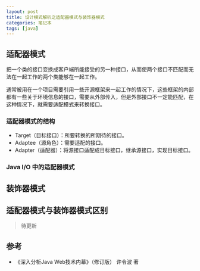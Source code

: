 ```yaml
---
layout: post
title: 设计模式解析之适配器模式与装饰器模式
categories: 笔记本
tags: [java]
---
```


## 适配器模式

把一个类的接口变换成客户端所能接受的另一种接口，从而使两个接口不匹配而无法在一起工作的两个类能够在一起工作。

通常被用在一个项目需要引用一些开源框架来一起工作的情况下，这些框架的内部都有一些关于环境信息的接口，需要从外部传入，但是外部接口不一定能匹配，在这种情况下，就需要适配模式来转换接口。

### 适配器模式的结构

* Target（目标接口）：所要转换的所期待的接口。
* Adaptee（源角色）：需要适配的接口。
* Adapter（适配器）：将源接口适配成目标接口，继承源接口，实现目标接口。

### Java I/O 中的适配器模式


## 装饰器模式

## 适配器模式与装饰器模式区别

> 待更新

## 参考

* 《深入分析Java Web技术内幕》（修订版） 许令波 著
